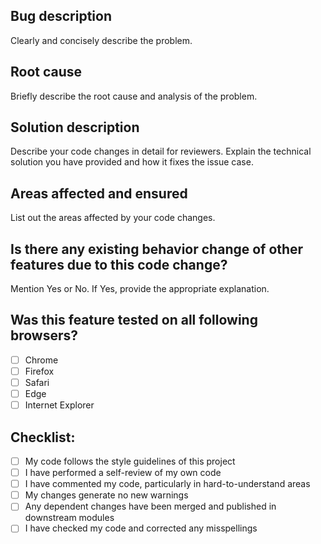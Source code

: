 ## Bug description
Clearly and concisely describe the problem.

## Root cause
Briefly describe the root cause and analysis of the problem.

## Solution description
Describe your code changes in detail for reviewers.
Explain the technical solution you have provided and
how it fixes the issue case.

## Areas affected and ensured
List out the areas affected by your code changes.

## Is there any existing behavior change of other features due to this code change?
Mention Yes or No. If Yes, provide the appropriate explanation.

## Was this feature tested on all following browsers?

- [ ] Chrome
- [ ] Firefox
- [ ] Safari
- [ ] Edge
- [ ] Internet Explorer

## Checklist:

- [ ] My code follows the style guidelines of this project
- [ ] I have performed a self-review of my own code
- [ ] I have commented my code, particularly in hard-to-understand areas
- [ ] My changes generate no new warnings
- [ ] Any dependent changes have been merged and published in downstream modules
- [ ] I have checked my code and corrected any misspellings

